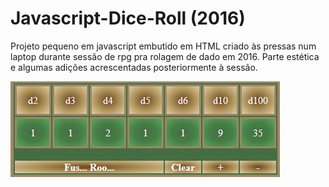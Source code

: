 # Javascript-Dice-Roll (2016)
Projeto pequeno em javascript embutido em HTML criado às pressas num laptop durante sessão de rpg pra rolagem de dado em 2016.
Parte estética e algumas adições acrescentadas posteriormente à sessão.  

![alt text](https://github.com/MadsenAMS/Javascript-Dice-Roll/blob/main/Rolador.jpg)
